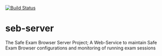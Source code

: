 
[![Build Status](https://travis-ci.com/SafeExamBrowser/seb-server.svg?branch=master)](https://travis-ci.com/SafeExamBrowser/seb-server)

# seb-server
The Safe Exam Browser Server Project; A Web-Service to maintain Safe Exam Browser configurations and monitoring of running exam sessions 

